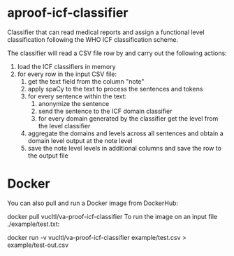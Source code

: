 # aproof-icf-classifier
Classifier that can read medical reports and assign a functional level classification following the WHO ICF classification scheme.

The classifier will read a CSV file row by and carry out the following actions:

<ol>
<li>load the ICF classifiers in memory
<li>for every row in the input CSV file:
  <ol>
<li>get the text field from the column "note"
<li>apply spaCy to the text to process the sentences and tokens
<li>for every sentence within the text:
  <ol>
<li>anonymize the sentence
<li>send the sentence to the ICF domain classifier
<li>for every domain generated by the classifier get the level from the level classifier
  </ol>
<li>aggregate the domains and levels across all sentences and obtain a domain level output at the note level
<li>save the note level levels in additional columns and save the row to the output file
</ol>
  </ol>


# Docker

You can also pull and run a Docker image from DockerHub:

docker pull vucltl/va-proof-icf-classifier
To run the image on an input file ./example/test.txt:

docker run -v vucltl/va-proof-icf-classifier example/test.csv > example/test-out.csv
